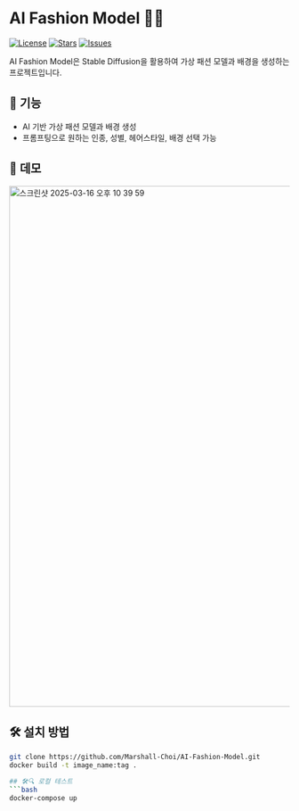 # AI Fashion Model 👗🤖

[![License](https://img.shields.io/badge/license-MIT-blue.svg)](LICENSE)
[![Stars](https://img.shields.io/github/stars/Marshall-Choi/AI-Fashion-Model)](https://github.com/Marshall-Choi/AI-Fashion-Model/stargazers)
[![Issues](https://img.shields.io/github/issues/Marshall-Choi/AI-Fashion-Model)](https://github.com/Marshall-Choi/AI-Fashion-Model/issues)

AI Fashion Model은 Stable Diffusion을 활용하여 가상 패션 모델과 배경을 생성하는 프로젝트입니다.

## 🚀 기능
- AI 기반 가상 패션 모델과 배경 생성
- 프롬프팅으로 원하는 인종, 성별, 헤어스타일, 배경 선택 가능

## 📸 데모
<img width="934" alt="스크린샷 2025-03-16 오후 10 39 59" src="https://github.com/user-attachments/assets/9f6fee82-a073-441d-b084-fbc17493e18e" />

## 🛠️ 설치 방법
```bash
git clone https://github.com/Marshall-Choi/AI-Fashion-Model.git
docker build -t image_name:tag .

## 🛠️🔍 로컬 테스트
```bash
docker-compose up
